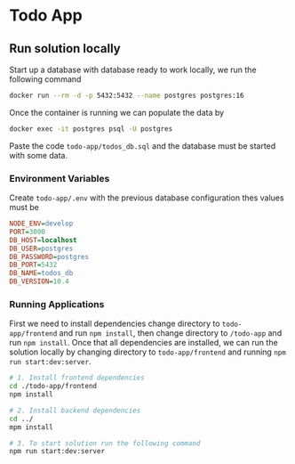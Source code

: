 # Todo App

## Run solution locally

Start up a database with database ready to work locally, we run the following command

```bash
docker run --rm -d -p 5432:5432 --name postgres postgres:16
```

Once the container is running we can populate the data by

```bash
docker exec -it postgres psql -U postgres
```

Paste the code `todo-app/todos_db.sql` and the database must be started with some data.

### Environment Variables

Create `todo-app/.env` with the previous database configuration thes values must be

```ini
NODE_ENV=develop
PORT=3000
DB_HOST=localhost
DB_USER=postgres
DB_PASSWORD=postgres
DB_PORT=5432
DB_NAME=todos_db
DB_VERSION=10.4
```

### Running Applications

First we need to install dependencies change directory to `todo-app/frontend` and run `npm install`, then change directory to `/todo-app` and run `npm install`. Once that all dependencies are installed, we can run the solution locally by changing directory to `todo-app/frontend` and running `npm run start:dev:server`.

```bash
# 1. Install frontend dependencies
cd ./todo-app/frontend
npm install

# 2. Install backend dependencies
cd ../
mpm install

# 3. To start solution run the following command
npm run start:dev:server
```
